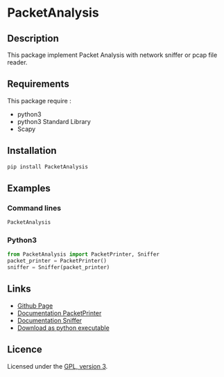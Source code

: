 # PacketAnalysis

## Description
This package implement Packet Analysis with network sniffer or pcap file reader.

## Requirements
This package require :
 - python3
 - python3 Standard Library
 - Scapy

## Installation
```bash
pip install PacketAnalysis
```

## Examples

### Command lines
```bash
PacketAnalysis
```

### Python3
```python
from PacketAnalysis import PacketPrinter, Sniffer
packet_printer = PacketPrinter()
sniffer = Sniffer(packet_printer)
```

## Links
 - [Github Page](https://github.com/mauricelambert/PacketAnalysis)
 - [Documentation PacketPrinter](https://mauricelambert.github.io/info/python/security/PacketAnalysis/PacketPrinter.html)
 - [Documentation Sniffer](https://mauricelambert.github.io/info/python/security/PacketAnalysis/Sniffer.html)
 - [Download as python executable](https://mauricelambert.github.io/info/python/security/PacketAnalysis.pyz)

## Licence
Licensed under the [GPL, version 3](https://www.gnu.org/licenses/).